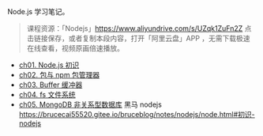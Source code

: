 Node.js 学习笔记。
> 课程资源：「Nodejs」https://www.aliyundrive.com/s/UZqk1ZuFn2Z 点击链接保存，或者复制本段内容，打开「阿里云盘」APP ，无需下载极速在线查看，视频原画倍速播放。
- [ch01. Node.js 初识](Node.js/ch01)
- [ch02. 包与 npm 包管理器](Node.js/ch02)
- [ch03. Buffer 缓冲器](Node.js/ch03)
- [ch04. fs 文件系统](Node.js/ch04)
- [ch05. MongoDB 非关系型数据库](Node.js/ch05)
黑马 nodejs https://brucecai55520.gitee.io/bruceblog/notes/nodejs/node.html#初识-nodejs